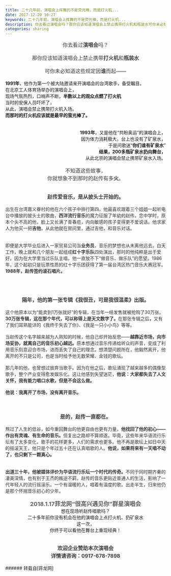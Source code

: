 ```yaml
---
title: 二十几年前，演唱会上挥舞的不是荧光棒，而是打火机...
date: 2017-12-20 10:27
keywords: 二十几年前，演唱会上挥舞的不是荧光棒，而是打火机...
description: 你去看过演唱会吗？那你应该知道演唱会上禁止携带打火机和瓶装水可你未必知道这些规定因谁而起——1991年，他作为第一个被大陆邀请来开演唱会的台湾歌手，备受瞩目。在北京工人体育场举办的演唱会上，现场气氛热烈，口哨声不断，半数以上的观众点燃了打火机当时的安保人员吓坏了，从此，演唱会禁止携带打火机入场。而那时的打火机应该就是最早的萤光棒了。1993年，又是他在“共盼奥运”的演唱会上，因为体力消耗极大，台上也没有了矿泉水，于是问歌迷“你们谁有矿泉水”结果，200多瓶矿泉水扔向舞台，从此北京的演唱会禁止携带矿泉水入场。不知道这些故事，你就想象不到那时的赵传有多火。赵传爱音乐，是从披头士开始的。出生在台湾嘉义眷村的他在六个孩子中排行第四，他最喜欢跟着三个姐姐一起听电台中播放的披头士的歌曲，西洋流行音乐的魔力征服了年幼的赵传。念中学时，原本个头不高的他，脸上又长满了青春痘，内向敏感的孩子变得更不爱说话。他求家人为他买一把吉他，从此他就在房间里，通过吉他，和音乐对话。即便是大学毕业后进入一家贸易公司当业务员，音乐的梦想也从未离他远去。白天工作，晚上就和几个朋友一起组成红十字乐队四处演出，那时的他纯粹是出于爱好。因为在大学里当过乐队主唱，他一直放不下“做音乐、做乐队”的愿望。1986年，这个起初只是玩票性质的红十字乐团获得了第一届台湾区热门音乐大赛冠军。1988年，赵传签约滚石唱片。隔年，他的第一张专辑《我很丑，可是我很温柔》出版。这个他原本以为“能卖到1万张就好”的专辑，在当年一经发售就被抢购了30万张。30万张专辑，这在那个年代，可以称得上是天文数字了。在那张专辑之后，又有了我们耳熟能详的《我终于失去了你》、《我是一只小小鸟》等等。当赵传这个名字越来越为人熟知的时候，他自己却开始反思——越靠近市场，向市场妥协，就离自己的音乐初心越远。原本想通过音乐传递给听众的声音，变成了利用音乐刻意迎合市场，进而丢失了自己的理念。想清楚问题所在，他毅然离开，他离开的不只是公司，也是当时给予他无数荣耀、金钱的歌坛。那几年的他，也曾想过放弃当歌手。因为在他之后，歌坛涌现了越来越多的偶像型歌手，整个产业变得愈发娱乐化。这让他感到失望迷茫，他说：大家都失去了人文关怀，我有能力唱口水歌，但是不会这么做。他说：我离开了市场，没有离开音乐。是的，赵传一直都在。熬过了人生的低谷，如今重回舞台的他更自由也更有力量，他找回了他的初心——作出有灵魂、有生命的音乐。但复出之路却不算顺遂。毕竟，这些年来华语流行乐坛有了太多变化，歌手的花样更多，人们的需求也更多。他不再是歌坛上如日中天的摇滚天王，他只是个年过五十还在认真唱歌的人。他说，如果将来有一天唱不动了，也只剩下一颗真心。出道三十年，他被媒体评价为华语流行乐坛一个时代的传奇。不同于同时期齐秦的凄美深情，也有别于王杰的叛逆不羁，赵传的音乐更贴近普通人的生活，影响了一代年轻人的流行摇滚乐。一个有温暖的人，唱着有温度的歌。出走半生，归来他仍是那个怀揣音乐初心的少年。2018.1.17菲龙网“很高兴遇见你”群星演唱会想在现场听赵传唱歌吗？二十多年前你没有机会在他的演唱会上点打火机、扔矿泉水这一次，你终于可以看他在舞台上重现经典！欢迎企业赞助本次演唱会详情请咨询：0917-678-7898
categories: sharing
---
```

<td class="t_f" id="postmessage_1046004">

<div align="center"><font style="color:rgb(62, 62, 62)"><font face="&amp;quot;"><font style="font-size:16px">你去看过<strong>演唱会</strong>吗？</font></font></font></div><br/>
<div align="center"><font style="color:rgb(62, 62, 62)"><font face="&amp;quot;"><font style="font-size:16px">那你应该知道演唱会上禁止携带<strong>打火机</strong>和<strong>瓶装水</strong></font></font></font></div><br/>
<div align="center"><font style="color:rgb(62, 62, 62)"><font face="&amp;quot;"><font style="font-size:16px">可你未必知道这些规定因<strong>谁</strong>而起——</font></font></font></div><br/>
<span style="float:left;margin-right:5px"><font style="color:rgb(255, 255, 255)"><font style="background-color:rgb(117, 117, 118)"></font></font></span><div align="left"><strong>1991年</strong>，他作为第一个被大陆邀请来开演唱会的台湾歌手，备受瞩目。</div><div align="left">在北京工人体育场举办的演唱会上，</div><div align="left">现场气氛热烈，口哨声不断，<strong>半数以上的观众点燃了打火机</strong></div><div align="left">当时的安保人员吓坏了，</div><div align="left">从此，演唱会禁止携带打火机入场。</div><div align="left"><strong>而那时的打火机应该就是最早的萤光棒了。</strong></div><br/>
<div align="center"><img alt="" border="0" class="zoom" data-cf-modified-5fa0c2893cddf6c56b38cdc0-="" file="http://mmbiz.qpic.cn/mmbiz_png/cZkI8M0nbCl6eOW8kWJhmkvogkJGtCkDBphbmqnV5Kz7kHz9MCTEjH9ApmOGYUAfq0nv4kV2ksKSF9kiboc8OsQ/0?wx_fmt=png" id="aimg_Paaua" lazyloadthumb="1" onclick="" onmouseover="" src="http://mmbiz.qpic.cn/mmbiz_png/cZkI8M0nbCl6eOW8kWJhmkvogkJGtCkDBphbmqnV5Kz7kHz9MCTEjH9ApmOGYUAfq0nv4kV2ksKSF9kiboc8OsQ/0?wx_fmt=png"/></div><br/>
<div align="right"><strong>1993年</strong>，又是他在“共盼奥运”的演唱会上，</div><div align="right">因为体力消耗极大，台上也没有了矿泉水，</div><div align="right">于是问歌迷“<strong>你们谁有矿泉水</strong>”</div><div align="right"><strong>结果，200多瓶矿泉水扔向舞台，</strong></div><div align="right">从此北京的演唱会禁止携带矿泉水入场。</div><span style="float:right;margin-left:5px"><font style="color:rgb(255, 255, 255)"><font style="background-color:rgb(117, 117, 118)"></font></font></span><br/>
<div align="center"><font style="color:rgb(62, 62, 62)"><font face="&amp;quot;"><font style="font-size:16px">不知道这些故事，</font></font></font></div><div align="center"><font style="color:rgb(62, 62, 62)"><font face="&amp;quot;"><font style="font-size:16px">你就想象不到那时的赵传有多<strong>火</strong>。</font></font></font></div><br/>
<br/>
<div align="center"><font style="color:rgb(62, 62, 62)"><font face="&amp;quot;"><font style="font-size:16px"><strong>赵传爱音乐，是从披头士开始的。</strong></font></font></font></div><br/>
<div align="center"><font style="color:rgb(62, 62, 62)"><font face="&amp;quot;"><font style="font-size:16px"><img alt="" border="0" class="zoom" data-cf-modified-5fa0c2893cddf6c56b38cdc0-="" file="https://mmbiz.qpic.cn/mmbiz_png/op3B1BX18tK284a3ENicKcNicrCqACiccibdPtwJoibj2FiaGjOAIibym8LBoQjWjmkUr0WZaxemNicmr5T3sob3Tm3Kpg/0?wx_fmt=png" id="aimg_yE3VZ" lazyloadthumb="1" onclick="" onmouseover="" src="https://mmbiz.qpic.cn/mmbiz_png/op3B1BX18tK284a3ENicKcNicrCqACiccibdPtwJoibj2FiaGjOAIibym8LBoQjWjmkUr0WZaxemNicmr5T3sob3Tm3Kpg/0?wx_fmt=png"/></font></font></font></div><div align="left"><font style="color:rgb(51, 51, 51)"><font style="font-size:14px">出生在台湾嘉义眷村的他在六个孩子中排行第四，他最喜欢跟着三个姐姐一起听电台中播放的披头士的歌曲，<strong>西洋流行音乐</strong>的魔力征服了年幼的赵传。念中学时，原本个头不高的他，脸上又长满了青春痘，内向敏感的孩子变得更不爱说话。他求家人为他买一把<strong>吉他</strong>，从此他就在房间里，通过吉他，和音乐对话。</font></font></div><br/>
<br/>
<div align="center"><font style="color:rgb(62, 62, 62)"><font face="&amp;quot;"><font style="font-size:16px"><img alt="" border="0" class="zoom" data-cf-modified-5fa0c2893cddf6c56b38cdc0-="" file="https://mmbiz.qpic.cn/mmbiz_jpg/op3B1BX18tK284a3ENicKcNicrCqACiccibd3uGhTCSofquZ3fPD6gxicgTYiaPFEl4icxC2DicWqkVewSMawnIqcDiauiaA/0?wx_fmt=jpeg" id="aimg_TKEVE" lazyloadthumb="1" onclick="" onmouseover="" src="https://mmbiz.qpic.cn/mmbiz_jpg/op3B1BX18tK284a3ENicKcNicrCqACiccibd3uGhTCSofquZ3fPD6gxicgTYiaPFEl4icxC2DicWqkVewSMawnIqcDiauiaA/0?wx_fmt=jpeg"/></font></font></font></div><div align="center"><font style="color:rgb(62, 62, 62)"><font face="&amp;quot;"><font style="font-size:16px"><img alt="" border="0" class="zoom" data-cf-modified-5fa0c2893cddf6c56b38cdc0-="" file="https://mmbiz.qpic.cn/mmbiz_jpg/op3B1BX18tK284a3ENicKcNicrCqACiccibdaqwcVoPF4MUJB3FV0YTNgKt0Rx9VjqMboBY6y460rXXg66tz83jG3g/0?wx_fmt=jpeg" id="aimg_w0Ljn" lazyloadthumb="1" onclick="" onmouseover="" src="https://mmbiz.qpic.cn/mmbiz_jpg/op3B1BX18tK284a3ENicKcNicrCqACiccibdaqwcVoPF4MUJB3FV0YTNgKt0Rx9VjqMboBY6y460rXXg66tz83jG3g/0?wx_fmt=jpeg"/></font></font></font></div><div align="left"><font style="color:rgb(51, 51, 51)"><font style="font-size:14px">即便是大学毕业后进入一家贸易公司当<strong>业务员</strong>，音乐的梦想也从未离他远去。白天工作，晚上就和几个朋友一起组成<strong>红十字乐队</strong>四处演出，那时的他纯粹是出于爱好。因为在大学里当过乐队主唱，他一直放不下“做音乐、做乐队”的愿望。1986年，这个起初只是玩票性质的红十字乐团获得了第一届台湾区热门音乐大赛冠军。<strong>1988年，赵传签约滚石唱片。</strong></font></font></div><br/>
<br/>
<div align="center"><font style="color:rgb(62, 62, 62)"><font face="&amp;quot;"><font style="font-size:16px"><img alt="" border="0" class="zoom" data-cf-modified-5fa0c2893cddf6c56b38cdc0-="" file="https://mmbiz.qpic.cn/mmbiz_jpg/op3B1BX18tK284a3ENicKcNicrCqACiccibdVoEd9NNFLrhxRaqXicFQA9iblKFazIRrpVsfoCULic9tibrclW4vSiaP1Kg/0?wx_fmt=jpeg" id="aimg_pPzuS" lazyloadthumb="1" onclick="" onmouseover="" src="https://mmbiz.qpic.cn/mmbiz_jpg/op3B1BX18tK284a3ENicKcNicrCqACiccibdVoEd9NNFLrhxRaqXicFQA9iblKFazIRrpVsfoCULic9tibrclW4vSiaP1Kg/0?wx_fmt=jpeg"/></font></font></font></div><br/>
<br/>
<div align="center"><font style="color:rgb(62, 62, 62)"><font face="&amp;quot;"><font style="font-size:16px"><strong>隔年，他的第一张专辑《我很丑，可是我很温柔》出版。</strong><br/>
</font></font></font></div><br/>
<div align="left"><font style="color:rgb(51, 51, 51)"><font style="font-size:14px">这个他原本以为“能卖到1万张就好”的专辑，在当年一经发售就被抢购了30万张。<strong>30万张专辑，这在那个年代，可以称得上是天文数字了。</strong>在那张专辑之后<strong>，</strong>又有了我们耳熟能详的《我终于失去了你》、《我是一只小小鸟》等等。</font></font></div><br/>
<div align="left"><font style="color:rgb(51, 51, 51)"><font style="font-size:14px">当赵传这个名字越来越为人熟知的时候，他自己却开始反思——<strong>越靠近市场，向市场妥协，就离自己的音乐初心越远。</strong>原本想通过音乐传递给听众的声音，变成了利用音乐刻意迎合市场，进而丢失了自己的理念。想清楚问题所在，他毅然离开，他离开的不只是公司，也是当时给予他无数荣耀、金钱的歌坛。</font></font></div><br/>
<div align="center"><font style="color:rgb(62, 62, 62)"><font face="&amp;quot;"><font style="font-size:16px"><img alt="" border="0" class="zoom" data-cf-modified-5fa0c2893cddf6c56b38cdc0-="" file="https://mmbiz.qpic.cn/mmbiz_jpg/op3B1BX18tK284a3ENicKcNicrCqACiccibdMCLd6HL5DAOibKcKQtbic6bXxciaSETfR7cN0WDSIZwFe7kNwYgDMNOaA/0?wx_fmt=jpeg" id="aimg_iz1RP" lazyloadthumb="1" onclick="" onmouseover="" src="https://mmbiz.qpic.cn/mmbiz_jpg/op3B1BX18tK284a3ENicKcNicrCqACiccibdMCLd6HL5DAOibKcKQtbic6bXxciaSETfR7cN0WDSIZwFe7kNwYgDMNOaA/0?wx_fmt=jpeg"/></font></font></font></div><div align="left"><font style="color:rgb(51, 51, 51)"><font style="font-size:14px">那几年的他，也曾想过放弃当歌手。因为在他之后，歌坛涌现了越来越多的偶像型歌手，整个产业变得愈发娱乐化。这让他感到失望迷茫，<strong>他说：大家都失去了人文关怀，我有能力唱口水歌，但是不会这么做。</strong></font></font></div><br/>
<div align="left"><font style="color:rgb(51, 51, 51)"><font style="font-size:14px"><strong>他说：我离开了市场，没有离开音乐。</strong></font></font></div><div align="center"><font style="color:rgb(62, 62, 62)"><font face="&amp;quot;"><font style="font-size:16px"><br/>
</font></font></font></div><br/>
<br/>
<div align="center"><font style="color:rgb(62, 62, 62)"><font face="&amp;quot;"><font style="font-size:16px"><strong>是的，赵传一直都在。</strong></font></font></font></div><br/>
<div align="left"><font style="color:rgb(51, 51, 51)"><font style="font-size:14px">熬过了人生的低谷，如今重回舞台的他更自由也更有力量，<strong>他找回了他的初心——作出有灵魂、有生命的音乐。</strong>但复出之路却不算顺遂。毕竟，这些年来华语流行乐坛有了太多变化，歌手的花样更多，人们的需求也更多。他不再是歌坛上如日中天的摇滚天王，他只是个年过五十还在认真唱歌的人。<strong>他说，</strong><strong>如果将来有一天唱不动了，也只剩下一颗真心。</strong></font></font></div><br/>
<div align="center"><font style="color:rgb(62, 62, 62)"><font face="&amp;quot;"><font style="font-size:16px"><img alt="" border="0" class="zoom" data-cf-modified-5fa0c2893cddf6c56b38cdc0-="" file="https://mmbiz.qpic.cn/mmbiz_jpg/op3B1BX18tK284a3ENicKcNicrCqACiccibdjhn17V6Jo9gMjkNP1BmQzkiacG86V7rSvUKjzxvtF2YibDUHgwNUOGbQ/0?wx_fmt=jpeg" id="aimg_CcVk0" lazyloadthumb="1" onclick="" onmouseover="" src="https://mmbiz.qpic.cn/mmbiz_jpg/op3B1BX18tK284a3ENicKcNicrCqACiccibdjhn17V6Jo9gMjkNP1BmQzkiacG86V7rSvUKjzxvtF2YibDUHgwNUOGbQ/0?wx_fmt=jpeg"/></font></font></font></div><br/>
<div align="left"><font style="color:rgb(51, 51, 51)"><font style="font-size:14px"><strong>出道三十年，他被媒体评价为华语流行乐坛一个时代的传奇。</strong>不同于同时期齐秦的凄美深情，也有别于王杰的叛逆不羁，赵传的音乐更贴近普通人的生活，影响了一代年轻人的流行摇滚乐。一个有温暖的人，唱着有温度的歌。出走半生，归来他仍是那个怀揣音乐初心的少年。</font></font></div><br/>
<div align="left"><div align="center"><font style="color:rgb(100, 99, 101)"><font style="font-size:18px"><strong>2018.1.17菲龙网“很高兴遇见你”群星演唱会</strong></font></font></div></div><div align="left"><div align="center"><font style="color:rgb(100, 99, 101)"><font style="font-size:14px"><img alt="" border="0" class="zoom" data-cf-modified-5fa0c2893cddf6c56b38cdc0-="" file="https://mmbiz.qpic.cn/mmbiz_jpg/op3B1BX18tK284a3ENicKcNicrCqACiccibdkywY63FK1KSdKSkMibXcIOqJGjticuSujCw3VyHWJM4CBnqdI7yAOhzQ/0?wx_fmt=jpeg" id="aimg_E4r8a" lazyloadthumb="1" onclick="" onmouseover="" src="https://mmbiz.qpic.cn/mmbiz_jpg/op3B1BX18tK284a3ENicKcNicrCqACiccibdkywY63FK1KSdKSkMibXcIOqJGjticuSujCw3VyHWJM4CBnqdI7yAOhzQ/0?wx_fmt=jpeg"/></font></font></div></div><div align="left"><div align="center">想在现场听赵传唱歌吗？<br/>
</div></div><div align="left"><div align="center">二十多年前你没有机会在他的演唱会上点打火机、扔矿泉水</div></div><div align="left"><div align="center">这一次，</div></div><div align="left"><div align="center">你终于可以看他在舞台上重现经典！</div></div><br/>
<br/>
<div align="center"><font style="color:rgb(62, 62, 62)"><font face="&amp;quot;"><font style="font-size:16px"><strong>欢迎企业赞助本次演唱会</strong></font></font></font></div><div align="center"><font style="color:rgb(62, 62, 62)"><font face="&amp;quot;"><font style="font-size:16px"><strong>详情请咨询：0917-678-7898</strong></font></font></font></div><br/>
</td>
###### 转载自[菲龙网]